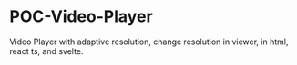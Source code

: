 # POC-Video-Player
Video Player with adaptive resolution, change resolution in viewer, in html, react ts, and svelte.

